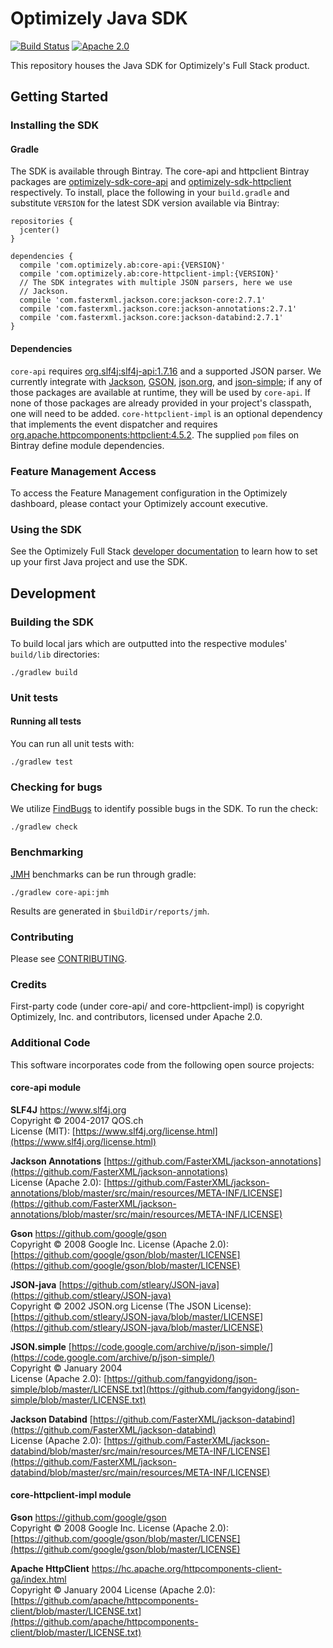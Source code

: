 Optimizely Java SDK
===================
[![Build Status](https://travis-ci.org/optimizely/java-sdk.svg?branch=master)](https://travis-ci.org/optimizely/java-sdk)
[![Apache 2.0](https://img.shields.io/badge/license-APACHE%202.0-blue.svg)](http://www.apache.org/licenses/LICENSE-2.0)

This repository houses the Java SDK for Optimizely's Full Stack product.

## Getting Started

### Installing the SDK

#### Gradle

The SDK is available through Bintray. The core-api and httpclient Bintray packages are [optimizely-sdk-core-api](https://bintray.com/optimizely/optimizely/optimizely-sdk-core-api)
and [optimizely-sdk-httpclient](https://bintray.com/optimizely/optimizely/optimizely-sdk-httpclient) respectively. To install, place the
following in your `build.gradle` and substitute `VERSION` for the latest SDK version available via Bintray:

```
repositories {
  jcenter()
}

dependencies {
  compile 'com.optimizely.ab:core-api:{VERSION}'
  compile 'com.optimizely.ab:core-httpclient-impl:{VERSION}'
  // The SDK integrates with multiple JSON parsers, here we use
  // Jackson.
  compile 'com.fasterxml.jackson.core:jackson-core:2.7.1'
  compile 'com.fasterxml.jackson.core:jackson-annotations:2.7.1'
  compile 'com.fasterxml.jackson.core:jackson-databind:2.7.1'
}
```  

#### Dependencies

`core-api` requires [org.slf4j:slf4j-api:1.7.16](https://mvnrepository.com/artifact/org.slf4j/slf4j-api/1.7.16) and a supported JSON parser. 
We currently integrate with [Jackson](https://github.com/FasterXML/jackson), [GSON](https://github.com/google/gson), [json.org](http://www.json.org),
and [json-simple](https://code.google.com/archive/p/json-simple); if any of those packages are available at runtime, they will be used by `core-api`.
If none of those packages are already provided in your project's classpath, one will need to be added. `core-httpclient-impl` is an optional 
dependency that implements the event dispatcher and requires [org.apache.httpcomponents:httpclient:4.5.2](https://mvnrepository.com/artifact/org.apache.httpcomponents/httpclient/4.5.2).
The supplied `pom` files on Bintray define module dependencies.

### Feature Management Access
To access the Feature Management configuration in the Optimizely dashboard, please contact your Optimizely account executive.

### Using the SDK

See the Optimizely Full Stack [developer documentation](http://developers.optimizely.com/server/reference/index.html) to learn how to set
up your first Java project and use the SDK.

## Development

### Building the SDK

To build local jars which are outputted into the respective modules' `build/lib` directories:

```
./gradlew build
```

### Unit tests

#### Running all tests

You can run all unit tests with:

```
./gradlew test
```

### Checking for bugs

We utilize [FindBugs](http://findbugs.sourceforge.net/) to identify possible bugs in the SDK. To run the check:

```
./gradlew check
```

### Benchmarking

[JMH](http://openjdk.java.net/projects/code-tools/jmh/) benchmarks can be run through gradle:

```
./gradlew core-api:jmh
```

Results are generated in `$buildDir/reports/jmh`.

### Contributing

Please see [CONTRIBUTING](CONTRIBUTING.md).

### Credits

First-party code (under core-api/ and core-httpclient-impl) is copyright Optimizely, Inc. and contributors, licensed under Apache 2.0.

### Additional Code

This software incorporates code from the following open source projects:

#### core-api module

**SLF4J** [https://www.slf4j.org ](https://www.slf4j.org)  
Copyright &copy; 2004-2017 QOS.ch  
License (MIT): [https://www.slf4j.org/license.html](https://www.slf4j.org/license.html)

**Jackson Annotations** [https://github.com/FasterXML/jackson-annotations](https://github.com/FasterXML/jackson-annotations)  
License (Apache 2.0): [https://github.com/FasterXML/jackson-annotations/blob/master/src/main/resources/META-INF/LICENSE](https://github.com/FasterXML/jackson-annotations/blob/master/src/main/resources/META-INF/LICENSE)

**Gson** [https://github.com/google/gson ](https://github.com/google/gson)  
Copyright &copy; 2008 Google Inc.
License (Apache 2.0): [https://github.com/google/gson/blob/master/LICENSE](https://github.com/google/gson/blob/master/LICENSE)

**JSON-java** [https://github.com/stleary/JSON-java](https://github.com/stleary/JSON-java)  
Copyright &copy; 2002 JSON.org 
License (The JSON License): [https://github.com/stleary/JSON-java/blob/master/LICENSE](https://github.com/stleary/JSON-java/blob/master/LICENSE)

**JSON.simple** [https://code.google.com/archive/p/json-simple/](https://code.google.com/archive/p/json-simple/)  
Copyright &copy; January 2004  
License (Apache 2.0): [https://github.com/fangyidong/json-simple/blob/master/LICENSE.txt](https://github.com/fangyidong/json-simple/blob/master/LICENSE.txt)

**Jackson Databind** [https://github.com/FasterXML/jackson-databind](https://github.com/FasterXML/jackson-databind)   
License (Apache 2.0): [https://github.com/FasterXML/jackson-databind/blob/master/src/main/resources/META-INF/LICENSE](https://github.com/FasterXML/jackson-databind/blob/master/src/main/resources/META-INF/LICENSE)

#### core-httpclient-impl module

**Gson** [https://github.com/google/gson ](https://github.com/google/gson)  
Copyright &copy; 2008 Google Inc.
License (Apache 2.0): [https://github.com/google/gson/blob/master/LICENSE](https://github.com/google/gson/blob/master/LICENSE)

**Apache HttpClient** [https://hc.apache.org/httpcomponents-client-ga/index.html ](https://hc.apache.org/httpcomponents-client-ga/index.html)  
Copyright &copy; January 2004
License (Apache 2.0): [https://github.com/apache/httpcomponents-client/blob/master/LICENSE.txt](https://github.com/apache/httpcomponents-client/blob/master/LICENSE.txt)